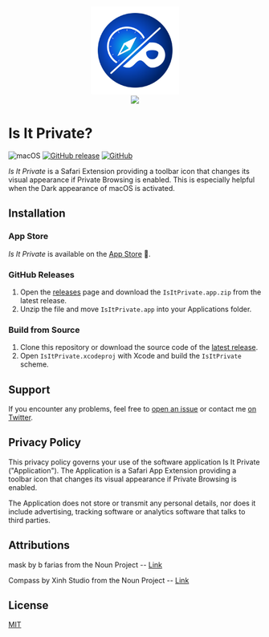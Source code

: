 <p align="center">
<a href="https://itunes.apple.com/de/app/is-it-private/id1440322906?l=en&mt=12">
<img src="Assets/AppIcon.png" alt="Is It Private App Icon" width="175" maxHeight="175" /><br />
<img src="https://developer.apple.com/app-store/marketing/guidelines/images/badge-download-on-the-mac-app-store.svg" height="42" /></a>
</p>

# Is It Private?

![macOS](https://img.shields.io/badge/platform-macOS-lightgrey.svg)
[![GitHub release](https://img.shields.io/github/release/ffittschen/isitprivate.svg)](https://github.com/ffittschen/IsItPrivate/releases/latest)
[![GitHub](https://img.shields.io/github/license/ffittschen/isitprivate.svg)](https://github.com/ffittschen/IsItPrivate/blob/master/LICENSE)

_Is It Private_ is a Safari Extension providing a toolbar icon that changes its visual appearance if Private Browsing is enabled. This is especially helpful when the Dark appearance of macOS is activated.


## Installation

### App Store

_Is It Private_ is available on the [App Store](https://itunes.apple.com/de/app/is-it-private/id1440322906?l=en&mt=12) 🎉.

### GitHub Releases

1. Open the [releases](/releases) page and download the `IsItPrivate.app.zip` from the latest release.
1. Unzip the file and move `IsItPrivate.app` into your Applications folder.


### Build from Source

1. Clone this repository or download the source code of the [latest release](/releases/latest).
1. Open `IsItPrivate.xcodeproj` with Xcode and build the `IsItPrivate` scheme.


## Support

If you encounter any problems, feel free to [open an issue](/issues) or contact me [on Twitter](https://twitter.com/flofi).


## Privacy Policy

This privacy policy governs your use of the software application Is It Private ("Application"). The Application is a Safari App Extension providing a toolbar icon that changes its visual appearance if Private Browsing is enabled.

The Application does not store or transmit any personal details, nor does it include advertising, tracking software or analytics software that talks to third parties.


## Attributions

mask by b farias from the Noun Project -- [Link](https://thenounproject.com/browse/?i=795831)

Compass by Xinh Studio from the Noun Project -- [Link](https://thenounproject.com/browse/?i=51854)

## License

[MIT](LICENSE)
